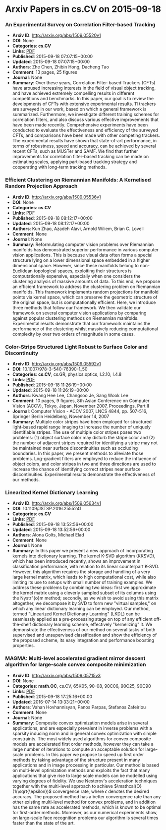 # Arxiv Papers in cs.CV on 2015-09-18
### An Experimental Survey on Correlation Filter-based Tracking
- **Arxiv ID**: http://arxiv.org/abs/1509.05520v1
- **DOI**: None
- **Categories**: **cs.CV**
- **Links**: [PDF](http://arxiv.org/pdf/1509.05520v1)
- **Published**: 2015-09-18 07:07:15+00:00
- **Updated**: 2015-09-18 07:07:15+00:00
- **Authors**: Zhe Chen, Zhibin Hong, Dacheng Tao
- **Comment**: 13 pages, 25 figures
- **Journal**: None
- **Summary**: Over these years, Correlation Filter-based Trackers (CFTs) have aroused increasing interests in the field of visual object tracking, and have achieved extremely compelling results in different competitions and benchmarks. In this paper, our goal is to review the developments of CFTs with extensive experimental results. 11 trackers are surveyed in our work, based on which a general framework is summarized. Furthermore, we investigate different training schemes for correlation filters, and also discuss various effective improvements that have been made recently. Comprehensive experiments have been conducted to evaluate the effectiveness and efficiency of the surveyed CFTs, and comparisons have been made with other competing trackers. The experimental results have shown that state-of-art performance, in terms of robustness, speed and accuracy, can be achieved by several recent CFTs, such as MUSTer and SAMF. We find that further improvements for correlation filter-based tracking can be made on estimating scales, applying part-based tracking strategy and cooperating with long-term tracking methods.



### Efficient Clustering on Riemannian Manifolds: A Kernelised Random Projection Approach
- **Arxiv ID**: http://arxiv.org/abs/1509.05536v1
- **DOI**: None
- **Categories**: **cs.CV**
- **Links**: [PDF](http://arxiv.org/pdf/1509.05536v1)
- **Published**: 2015-09-18 08:12:17+00:00
- **Updated**: 2015-09-18 08:12:17+00:00
- **Authors**: Kun Zhao, Azadeh Alavi, Arnold Wiliem, Brian C. Lovell
- **Comment**: None
- **Journal**: None
- **Summary**: Reformulating computer vision problems over Riemannian manifolds has demonstrated superior performance in various computer vision applications. This is because visual data often forms a special structure lying on a lower dimensional space embedded in a higher dimensional space. However, since these manifolds belong to non-Euclidean topological spaces, exploiting their structures is computationally expensive, especially when one considers the clustering analysis of massive amounts of data. To this end, we propose an efficient framework to address the clustering problem on Riemannian manifolds. This framework implements random projections for manifold points via kernel space, which can preserve the geometric structure of the original space, but is computationally efficient. Here, we introduce three methods that follow our framework. We then validate our framework on several computer vision applications by comparing against popular clustering methods on Riemannian manifolds. Experimental results demonstrate that our framework maintains the performance of the clustering whilst massively reducing computational complexity by over two orders of magnitude in some cases.



### Color-Stripe Structured Light Robust to Surface Color and Discontinuity
- **Arxiv ID**: http://arxiv.org/abs/1509.05592v1
- **DOI**: 10.1007/978-3-540-76390-1_50
- **Categories**: **cs.CV**, cs.GR, physics.optics, I.2.10; I.4.8
- **Links**: [PDF](http://arxiv.org/pdf/1509.05592v1)
- **Published**: 2015-09-18 11:26:19+00:00
- **Updated**: 2015-09-18 11:26:19+00:00
- **Authors**: Kwang Hee Lee, Changsoo Je, Sang Wook Lee
- **Comment**: 10 pages, 9 figures, 8th Asian Conference on Computer Vision (ACCV),
  Tokyo, Japan, November 2007, Proceedings, Part II
- **Journal**: Computer Vision - ACCV 2007, LNCS 4844, pp. 507-516, Springer
  Berlin Heidelberg, November 14, 2007
- **Summary**: Multiple color stripes have been employed for structured light-based rapid range imaging to increase the number of uniquely identifiable stripes. The use of multiple color stripes poses two problems: (1) object surface color may disturb the stripe color and (2) the number of adjacent stripes required for identifying a stripe may not be maintained near surface discontinuities such as occluding boundaries. In this paper, we present methods to alleviate those problems. Log-gradient filters are employed to reduce the influence of object colors, and color stripes in two and three directions are used to increase the chance of identifying correct stripes near surface discontinuities. Experimental results demonstrate the effectiveness of our methods.



### Linearized Kernel Dictionary Learning
- **Arxiv ID**: http://arxiv.org/abs/1509.05634v1
- **DOI**: 10.1109/JSTSP.2016.2555241
- **Categories**: **cs.CV**
- **Links**: [PDF](http://arxiv.org/pdf/1509.05634v1)
- **Published**: 2015-09-18 13:52:56+00:00
- **Updated**: 2015-09-18 13:52:56+00:00
- **Authors**: Alona Golts, Michael Elad
- **Comment**: None
- **Journal**: None
- **Summary**: In this paper we present a new approach of incorporating kernels into dictionary learning. The kernel K-SVD algorithm (KKSVD), which has been introduced recently, shows an improvement in classification performance, with relation to its linear counterpart K-SVD. However, this algorithm requires the storage and handling of a very large kernel matrix, which leads to high computational cost, while also limiting its use to setups with small number of training examples. We address these problems by combining two ideas: first we approximate the kernel matrix using a cleverly sampled subset of its columns using the Nystr\"{o}m method; secondly, as we wish to avoid using this matrix altogether, we decompose it by SVD to form new "virtual samples," on which any linear dictionary learning can be employed. Our method, termed "Linearized Kernel Dictionary Learning" (LKDL) can be seamlessly applied as a pre-processing stage on top of any efficient off-the-shelf dictionary learning scheme, effectively "kernelizing" it. We demonstrate the effectiveness of our method on several tasks of both supervised and unsupervised classification and show the efficiency of the proposed scheme, its easy integration and performance boosting properties.



### MAGMA: Multi-level accelerated gradient mirror descent algorithm for large-scale convex composite minimization
- **Arxiv ID**: http://arxiv.org/abs/1509.05715v3
- **DOI**: None
- **Categories**: **math.OC**, cs.CV, 65K05, 90-08, 90C06, 90C25, 90C90
- **Links**: [PDF](http://arxiv.org/pdf/1509.05715v3)
- **Published**: 2015-09-18 17:25:16+00:00
- **Updated**: 2016-07-14 13:33:21+00:00
- **Authors**: Vahan Hovhannisyan, Panos Parpas, Stefanos Zafeiriou
- **Comment**: None
- **Journal**: None
- **Summary**: Composite convex optimization models arise in several applications, and are especially prevalent in inverse problems with a sparsity inducing norm and in general convex optimization with simple constraints. The most widely used algorithms for convex composite models are accelerated first order methods, however they can take a large number of iterations to compute an acceptable solution for large-scale problems. In this paper we propose to speed up first order methods by taking advantage of the structure present in many applications and in image processing in particular. Our method is based on multi-level optimization methods and exploits the fact that many applications that give rise to large scale models can be modelled using varying degrees of fidelity. We use Nesterov's acceleration techniques together with the multi-level approach to achieve $\mathcal{O}(1/\sqrt{\epsilon})$ convergence rate, where $\epsilon$ denotes the desired accuracy. The proposed method has a better convergence rate than any other existing multi-level method for convex problems, and in addition has the same rate as accelerated methods, which is known to be optimal for first-order methods. Moreover, as our numerical experiments show, on large-scale face recognition problems our algorithm is several times faster than the state of the art.



